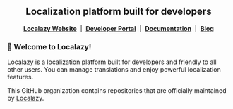<div align="center">

## Localization platform built for developers

[**Localazy Website**](https://localazy.com/) &nbsp;|&nbsp;
[**Developer Portal**](https://developer.localazy.com/) &nbsp;|&nbsp;
[**Documentation**](https://localazy.com/docs) &nbsp;|&nbsp;
[**Blog**](https://localazy.com/blog)

</div>

### 👋 Welcome to Localazy! 

Localazy is a localization platform built for developers and friendly to all other users.
You can manage translations and enjoy powerful localization features.

This GitHub organization contains repositories that are officially maintained by [Localazy](https://localazy.com).
